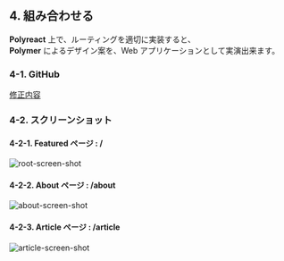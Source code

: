 ## 4. 組み合わせる
**Polyreact** 上で、ルーティングを適切に実装すると、  
**Polymer** によるデザイン案を、Web アプリケーションとして実演出来ます。

### 4-1. GitHub
[修正内容](https://github.com/KoheiShingaiHQ/react-with-polymer-layout/commit/a6680856806e52b968678f439fb6198b2106459b)

### 4-2. スクリーンショット
#### 4-2-1. Featured ページ : /
![root-screen-shot](https://c1.staticflickr.com/5/4504/37059647914_0af138d79c_h.jpg)

#### 4-2-2. About ページ : /about
![about-screen-shot](https://c1.staticflickr.com/5/4479/37720301086_331f241e0a_h.jpg)

#### 4-2-3. Article ページ : /article
![article-screen-shot](https://c1.staticflickr.com/5/4499/37720301126_c8f9e3ed67_k.jpg)